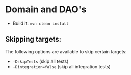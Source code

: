 Domain and DAO's
================
* Build it: <code>mvn clean install</code>

Skipping targets:
-----------------
The following options are available to skip certain targets:

* <code>-DskipTests</code> (skip all tests)
* <code>-Dintegration=false</code> (skip all integration tests)
